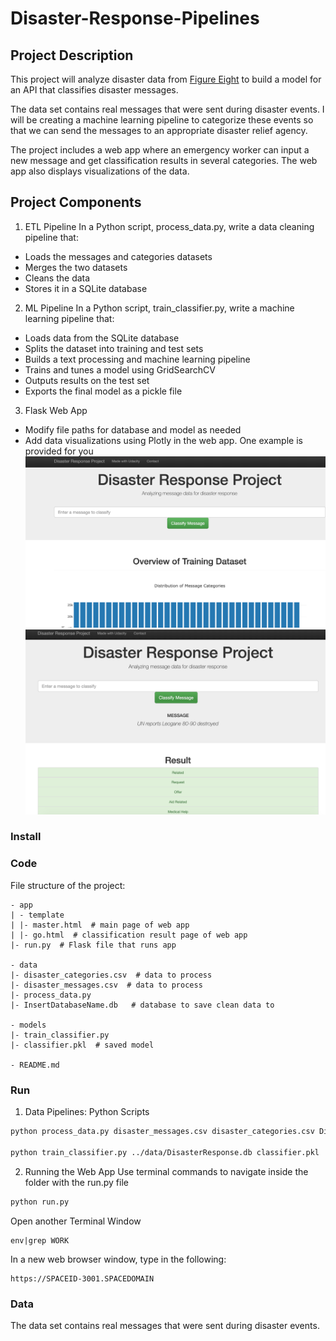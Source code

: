 # Disaster-Response-Pipelines

## Project Description

This project will analyze disaster data from [Figure Eight](https://www.figure-eight.com/) to build a model for an API that classifies disaster messages.

The data set contains real messages that were sent during disaster events. I will be creating a machine learning pipeline to categorize these events so that we can send the messages to an appropriate disaster relief agency.

The project includes a web app where an emergency worker can input a new message and get classification results in several categories. The web app also displays visualizations of the data.

## Project Components
1. ETL Pipeline
In a Python script, process_data.py, write a data cleaning pipeline that:

- Loads the messages and categories datasets
- Merges the two datasets
- Cleans the data
- Stores it in a SQLite database
 
2. ML Pipeline
In a Python script, train_classifier.py, write a machine learning pipeline that:

- Loads data from the SQLite database
- Splits the dataset into training and test sets
- Builds a text processing and machine learning pipeline
- Trains and tunes a model using GridSearchCV
- Outputs results on the test set
- Exports the final model as a pickle file

3. Flask Web App
- Modify file paths for database and model as needed
- Add data visualizations using Plotly in the web app. One example is provided for you
![screenshot1](https://github.com/JcFreya/Disaster-Response-Pipelines/blob/master/img/Screen%20Shot%202019-08-15%20at%203.57.54%20PM.png)
![screenshot2](https://github.com/JcFreya/Disaster-Response-Pipelines/blob/master/img/Screen%20Shot%202019-08-15%20at%203.58.22%20PM.png)

### Install

### Code

File structure of the project:

```
- app
| - template
| |- master.html  # main page of web app
| |- go.html  # classification result page of web app
|- run.py  # Flask file that runs app

- data
|- disaster_categories.csv  # data to process 
|- disaster_messages.csv  # data to process
|- process_data.py
|- InsertDatabaseName.db   # database to save clean data to

- models
|- train_classifier.py
|- classifier.pkl  # saved model 

- README.md
```

### Run

1. Data Pipelines: Python Scripts

```bash
python process_data.py disaster_messages.csv disaster_categories.csv DisasterResponse.db

python train_classifier.py ../data/DisasterResponse.db classifier.pkl
```  

2. Running the Web App
  Use terminal commands to navigate inside the folder with the run.py file
```bash
python run.py
```
Open another Terminal Window
```
env|grep WORK
```
In a new web browser window, type in the following:
```
https://SPACEID-3001.SPACEDOMAIN
```

### Data

The data set contains real messages that were sent during disaster events.


